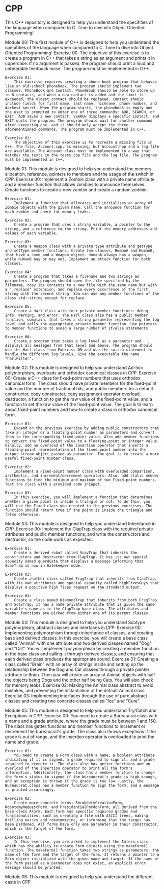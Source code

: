 # CPP
This C++ repository is designed to help you understand the specifities of the language when compared to C. Time to dive into Object Oriented Programming!

Module 00: This first module of C++ is designed to help you understand the specifities of the language when compared to C. Time to dive into Object Oriented Programming!
    Exercise 00:
        The objective of this exercise is to create a program in C++ that takes a string as an argument and prints it in uppercase. If no argument is passed, the program should print a loud and unbearable feedback noise. The program must be implemented in C++.

    Exercise 01:
        This exercise requires creating a phone book program that behaves like an old-school phonebook. The program should implement two classes: PhoneBook and Contact. PhoneBook should be able to store up to 8 contacts, and when a new contact is added and the limit is exceeded, the oldest contact should be replaced. Contact should include fields for first name, last name, nickname, phone number, and darkest secret. When the program starts, the phonebook is empty and the user is prompted to enter one of three commands: ADD, SEARCH, or EXIT. ADD saves a new contact, SEARCH displays a specific contact, and EXIT quits the program. The program should wait for another command after executing one, and it should only accept the three aforementioned commands. The program must be implemented in C++.

    Exercise 02:
        The objective of this exercise is to recreate a missing file in C++. The file, Account.cpp, is missing, but Account.hpp and a log file are available. The Account class must be implemented in a way that matches the tests in the tests.cpp file and the log file. The program must be implemented in C++.

Module 01: This module is designed to help you understand the memory allocation, reference, pointers to members and the usage of the switch in CPP.
    Exercise 00:
        Implement a Zombie class with a private name attribute and a member function that allows zombies to announce themselves. Create functions to create a new zombie and create a random zombie.

    Exercise 01:
        Implement a function that allocates and initializes an array of Zombie objects with the given name. Call the announce function for each zombie and check for memory leaks.

    Exercise 02:
        Create a program that uses a string variable, a pointer to the string, and a reference to the string. Print the memory addresses and values of each variable.

    Exercise 03:
        Create a Weapon class with a private type attribute and getType and setType member functions. Create two classes, HumanA and HumanB, that have a name and a Weapon object. HumanA always has a weapon, while HumanB may or may not. Implement an attack function for both classes.

    Exercise 04:
        Create a program that takes a filename and two strings as parameters. The program should open the file specified by the filename, copy its contents to a new file with the same name but with a ".replace" extension, and replace every occurrence of the first string with the second string. You can use any member functions of the class std::string except for replace.

    Exercise 05:
        Create a Harl class with four private member functions: debug, info, warning, and error. The Harl class also has a public member function, complain, that takes a string parameter representing the log level and calls the appropriate private member function. Use pointers to member functions to avoid a large number of if/else statements.

    Exercise 06:
        Create a program that takes a log level as a parameter and displays all messages from that level and above. The program should use the Harl class from Exercise 05 and use the switch statement to handle the different log levels. Give the executable the name "harlFilter".

Module 02: This module is designed to help you understand Ad-hoc polymorphism, overloads and orthodox canonical classes in CPP.
    Exercise 00:
        Create a C++ class for fixed-point numbers that uses orthodox canonical form. The class should have private members for the fixed-point value and the number of fractional bits, and public members for a default constructor, copy constructor, copy assignment operator overload, destructor, a function to get the raw value of the fixed-point value, and a function to set the raw value of the fixed-point value. The goal is to learn about fixed-point numbers and how to create a class in orthodox canonical form.

    Exercise 01:
        Expand on the previous exercise by adding public constructors that take an integer or a floating-point number as parameters and convert them to the corresponding fixed-point value. Also add member functions to convert the fixed-point value to a floating-point or integer value. Finally, add an overload of the insertion operator that inserts a floating-point representation of the fixed-point number into the output stream object passed as parameter. The goal is to create a more useful fixed-point number class.

    Exercise 02:
        Implement a Fixed-point number class with overloaded comparison, arithmetic, and increment/decrement operators. Also, add static member functions to find the minimum and maximum of two Fixed-point numbers. Test the class with a provided code snippet.

    Exercise 03:
        In this exercise, you will implement a function that determines whether a given point is inside a triangle or not. To do this, you will use the Fixed class you created in the previous exercises. The function should return true if the point is inside the triangle and false otherwise.

Module 03: This module is designed to help you understand Inheritance in CPP.
    Exercise 00:
        Implement the ClapTrap class with the required private attributes and public member functions, and write the constructors and destructor, so the code works as expected.

    Exercise 01:
        Create a derived robot called ScavTrap that inherits the constructors and destructor from ClapTrap. It has its own special capacity named guardGate that displays a message informing that ScavTrap is now in Gatekeeper mode.

    Exercise 02:
        Create another class called FragTrap that inherits from ClapTrap, with its own attributes and special capacity called highFivesGuys that displays a positive high fives request on the standard output.

    Exercise 03:
        Create a class named DiamondTrap that inherits from both FragTrap and ScavTrap. It has a name private attribute that is given the same variable's name as in the ClapTrap base class. The attributes and member functions are picked from either one of its parent classes.

Module 04: This module is designed to help you understand Subtype polymorphism, abstract classes and interfaces in CPP.
    Exercise 00:
        Implementing polymorphism through inheritance of classes, and creating base and derived classes. In this exercise, you will create a base class called "Animal" with one attribute and two derived classes named "Dog" and "Cat". You will implement polymorphism by creating a member function in the base class and calling it through derived classes, and ensuring that each derived class produces the appropriate sound.
    Exercise 01:
        Creating a class called "Brain" with an array of strings inside and setting up the relationship between the Dog and Cat classes through a private pointer attribute to Brain. Then you will create an array of Animal objects with half the objects being Dogs and the other half being Cats. You will also check for memory leaks.
    Exercise 02:
        Making the Animal class abstract to avoid mistakes, and preventing the instantiation of the default Animal class.
    Exercise 03:
        Implementing interfaces through the use of pure abstract classes and creating two concrete classes called "Ice" and "Cure".

Module 05: This module is designed to help you understand Try/Catch and Exceptions in CPP.
    Exercise 00:
        You need to create a Bureaucrat class with a name and a grade attribute, where the grade must be between 1 and 150. The class has getter functions and member functions to increment or decrement the bureaucrat's grade. The class also throws exceptions if the grade is out of range, and the insertion operator is overloaded to print the name and grade.

    Exercise 01:
        You need to create a Form class with a name, a boolean attribute indicating if it is signed, a grade required to sign it, and a grade required to execute it. The class also has getter functions and an overload of the insertion operator to print all the form's information. Additionally, the class has a member function to change the form's status to signed if the bureaucrat's grade is high enough, and an exception is thrown if the grade is too low. Lastly, the Bureaucrat class has a member function to sign the form, and a message is printed accordingly.

    Exercise 02:
        Create more concrete forms: ShrubberyCreationForm, RobotomyRequestForm, and PresidentialPardonForm, all derived from the base class AForm. Each form has specific required grades and functionalities, such as creating a file with ASCII trees, making drilling noises and robotomizing, or informing that the target has been pardoned. All forms have only one parameter in their constructor, which is the target of the form.

    Exercise 03:
        In this exercise, you are asked to implement the Intern class which has the ability to create Form objects using the makeForm() function. The makeForm() function takes two strings as parameters: the name of the form and the target of the form. It returns a pointer to a Form object initialized with the given name and target. If the name of the form passed as a parameter does not exist, an explicit error message should be printed.

Module 06: This module is designed to help you understand the different casts in CPP.
    